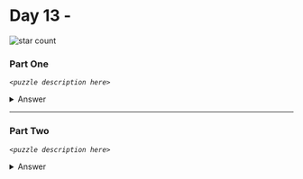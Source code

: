 # Day 13 - 
![star count](https://img.shields.io/endpoint?url=https://raw.githubusercontent.com/kata-gatame/advent-of-code/main/2021/day-13/stars.json)

### Part One
*`<puzzle description here>`*

<details>
  <summary>Answer</summary>

  **`<answer here>`**
</details>

<hr/>

### Part Two
*`<puzzle description here>`*

<details>
  <summary>Answer</summary>

  **`<answer here>`**
</details>